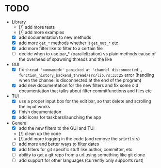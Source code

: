 # TODO

- Library
  - [/] add more tests
  - [/] add more examples
  - [x] add documentation to new methods
  - [x] add more `get_*` methods whether it `get_mut_*` etc
  - [x] add more filter like to filter to a certain file
  - [ ] decide when to use par_* (parallelization) vs plain methods cause of the overhead of spawning threads and the like

- GUI
  - [x] fix `thread '<unnamed>' panicked at 'channel disconnected', function_history_backend_thread/src/lib.rs:33:25` error (handling when the channel is disconnected at the end of the program)
  - [x] add new documentation for the new filters and fix some old documentation that talks about filter commitfunctions and files etc
- TUI
  - [x] use a proper input box for the edit bar, so that delete and scrolling the input works
  - [x] finish documentation
  - [x] add icons for taskbars/launching the app

- General
  - [x] add the new filters to the GUI and TUI
  - [/] clean up the code
  - [/] add more logging in the code (and remove the `println!`s)
  - [ ] add more and better ways to filter dates
  - [x] add filters for git specific stuff like author, committer, etc
  - [ ] ability to get a git repo from a url using something like git clone
  - [ ] add support for other languages (currently only supports rust)
